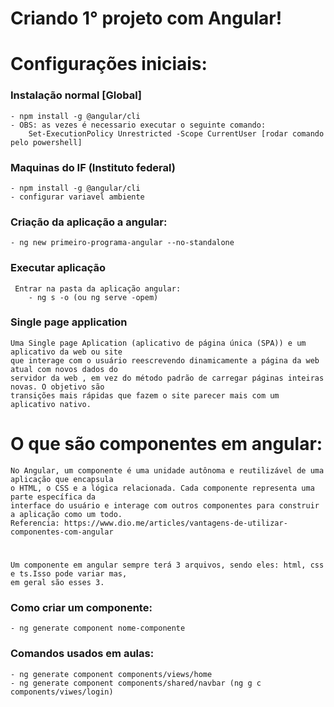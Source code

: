 # Criando 1° projeto com Angular!

# Configurações iniciais:

### Instalação normal [Global]
    - npm install -g @angular/cli
    - OBS: as vezes é necessario executar o seguinte comando:
        Set-ExecutionPolicy Unrestricted -Scope CurrentUser [rodar comando pelo powershell]

### Maquinas do IF (Instituto federal)
    - npm install -g @angular/cli
    - configurar variavel ambiente

### Criação da aplicação a angular:
    - ng new primeiro-programa-angular --no-standalone


### Executar aplicação
     Entrar na pasta da aplicação angular:
        - ng s -o (ou ng serve -opem)


### Single page application
    Uma Single page Aplication (aplicativo de página única (SPA)) e um aplicativo da web ou site
    que interage com o usuário reescrevendo dinamicamente a página da web atual com novos dados do
    servidor da web , em vez do método padrão de carregar páginas inteiras novas. O objetivo são
    transições mais rápidas que fazem o site parecer mais com um aplicativo nativo.


# O que são componentes em angular:
    No Angular, um componente é uma unidade autônoma e reutilizável de uma aplicação que encapsula
    o HTML, o CSS e a lógica relacionada. Cada componente representa uma parte específica da
    interface do usuário e interage com outros componentes para construir a aplicação como um todo.
    Referencia: https://www.dio.me/articles/vantagens-de-utilizar-componentes-com-angular

#    
    Um componente em angular sempre terá 3 arquivos, sendo eles: html, css e ts.Isso pode variar mas,
    em geral são esses 3.

### Como criar um componente:
    - ng generate component nome-componente

### Comandos usados em aulas:
    - ng generate component components/views/home
    - ng generate component components/shared/navbar (ng g c components/viwes/login)
